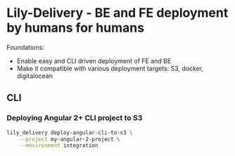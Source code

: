 
# Lily-Delivery - BE and FE deployment by humans for humans

Foundations:
- Enable easy and CLI driven deployment of FE and BE
- Make it compatible with various deployment targets: S3, docker, digitalocean


## CLI

### Deploying Angular 2+ CLI project to S3

```bash
lily_delivery deploy-angular-cli-to-s3 \
    --project my-angular-2-project \
    --environment integration
```
